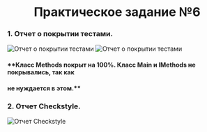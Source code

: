 # **<center>Практическое задание №6</center>**

### **1. Отчет о покрытии тестами.**
![Отчет о покрытии тестами](https://i.ibb.co/WV3wQqR/1.png)
![Отчет о покрытии тестами](https://i.ibb.co/8YMtmtV/2.png)

#### **Класс Methods покрыт на 100%. Класс Main и IMethods не покрывались, так как
#### не нуждается в этом.**

### **2. Отчет Checkstyle.**
![Отчет Checkstyle](https://i.ibb.co/fptf8TV/Checkstyle.png)